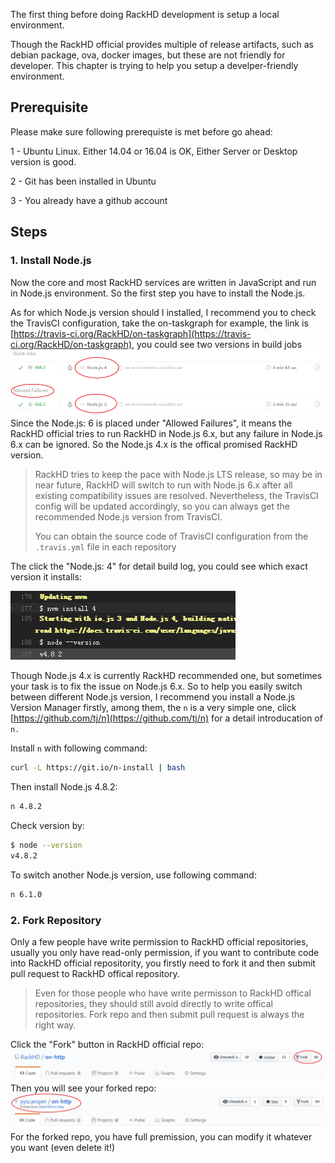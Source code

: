 The first thing before doing RackHD development is setup a local environment.

Though the RackHD official provides multiple of release artifacts, such as debian package, ova, docker images, but these are not friendly for developer. This chapter is  trying to help you setup a develper-friendly environment.

## Prerequisite

Please make sure following prerequiste is met before go ahead:

1 - Ubuntu Linux. Either 14.04 or 16.04 is OK, Either Server or Desktop version is good.

2 - Git has been installed in Ubuntu

3 - You already have a github account

## Steps

### 1. Install Node.js

Now the core and most RackHD services are written in JavaScript and run in Node.js environment. So the first step you have to install the Node.js.

As for which Node.js version should I installed, I recommend you to check the TravisCI configuration, take the on-taskgraph for example, the link is [https://travis-ci.org/RackHD/on-taskgraph](https://travis-ci.org/RackHD/on-taskgraph), you could see two versions in build jobs![](/assets/travis-ci-nodejs-version.png)Since the Node.js: 6 is placed under "Allowed Failures", it means the RackHD official tries to run RackHD in Node.js 6.x, but any failure in Node.js 6.x can be ignored. So the Node.js 4.x is the offical promised RackHD version.

> RackHD tries to keep the pace with Node.js LTS release, so may be in near future, RackHD will switch to run with Node.js 6.x after all existing compatibility issues are resolved. Nevertheless, the TravisCI config will be updated accordingly, so you can always get the recommended Node.js version from TravisCI.
>
> You can obtain the source code of TravisCI configuration from the `.travis.yml` file in each repository

The click  the "Node.js: 4" for detail build log, you could see which exact version it installs:

![](/assets/travis-ci-exact-version.png)

Though Node.js 4.x is currently RackHD recommended one, but sometimes your task is to fix the issue on Node.js 6.x. So to help you easily switch between different Node.js version, I recommend you install a Node.js Version Manager firstly, among  them, the `n` is a very simple one, click [https://github.com/tj/n](https://github.com/tj/n) for a detail introducation of `n.`

Install `n` with following command:

```bash
curl -L https://git.io/n-install | bash
```

Then install Node.js 4.8.2:

```bash
n 4.8.2
```

Check version by:

```bash
$ node --version
v4.8.2
```

To switch another Node.js version, use following command:

```bash
n 6.1.0
```

### 2. Fork Repository

Only a few people have write permission to RackHD official repositories, usually you only have read-only permission, if you want to contribute code into RackHD official repositority, you firstly need to fork it and then submit pull request to RackHD offical repository.

> Even for those people who have write permisson to RackHD offical repositories, they should still avoid directly to write offical repositories. Fork repo and then submit pull request is always the right way.

Click the "Fork" button in RackHD official repo:![](/assets/click-fork-button.png)Then you will see your forked repo:![](/assets/my-forked-repo.png)For the forked repo, you have full premission, you can modify it whatever you want \(even delete it!\)

